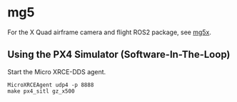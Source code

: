 # mg5

For the X Quad airframe camera and flight ROS2 package, see [mg5x](https://github.com/Henchel-Santillan/mg5x).

## Using the PX4 Simulator (Software-In-The-Loop)
Start the Micro XRCE-DDS agent.

```
MicroXRCEAgent udp4 -p 8888
make px4_sitl gz_x500
```

